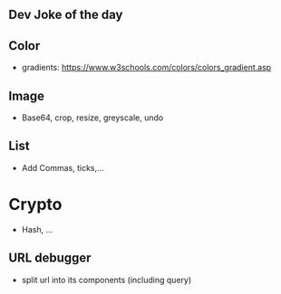 ## Dev Joke of the day

## Color
- gradients: https://www.w3schools.com/colors/colors_gradient.asp

## Image
* Base64, crop, resize, greyscale, undo

## List
* Add Commas, ticks,...

# Crypto
* Hash, ...

## URL debugger
- split url into its components (including query)
